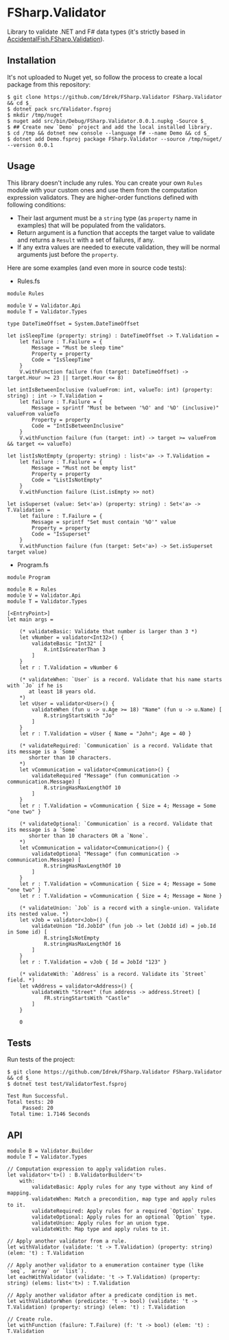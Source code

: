 # FSharp.Validator

Library to validate .NET and F# data types (it's strictly based in [AccidentalFish.FSharp.Validation](https://github.com/JamesRandall/AccidentalFish.FSharp.Validation)).

## Installation

It's not uploaded to Nuget yet, so follow the process to create a local package from this repository:

```
$ git clone https://github.com/Idrek/FSharp.Validator FSharp.Validator && cd $_
$ dotnet pack src/Validator.fsproj
$ mkdir /tmp/nuget
$ nuget add src/bin/Debug/FSharp.Validator.0.0.1.nupkg -Source $_
$ ## Create new `Demo` project and add the local installed library.
$ cd /tmp && dotnet new console --language F# --name Demo && cd $_
$ dotnet add Demo.fsproj package FSharp.Validator --source /tmp/nuget/ --version 0.0.1
```

## Usage

This library doesn't include any rules. You can create your own `Rules` module with your custom ones and use them from the computation expression validators. They are higher-order functions defined with following conditions:

- Their last argument must be a `string` type (as `property` name in examples) that will be populated from the validators.
- Return argument is a function that accepts the target value to validate and returns 
    a `Result` with a set of failures, if any.
- If any extra values are needed to execute validation, they will be normal arguments just before the `property`.

Here are some examples (and even more in source code tests):

- Rules.fs

```
module Rules

module V = Validator.Api
module T = Validator.Types

type DateTimeOffset = System.DateTimeOffset

let isSleepTime (property: string) : DateTimeOffset -> T.Validation =
    let failure : T.Failure = {
        Message = "Must be sleep time"
        Property = property
        Code = "IsSleepTime" 
    }
    V.withFunction failure (fun (target: DateTimeOffset) -> target.Hour >= 23 || target.Hour <= 8)

let intIsBetweenInclusive (valueFrom: int, valueTo: int) (property: string) : int -> T.Validation =
    let failure : T.Failure = {
        Message = sprintf "Must be between '%O' and '%O' (inclusive)" valueFrom valueTo
        Property = property
        Code = "IntIsBetweenInclusive" 
    }
    V.withFunction failure (fun (target: int) -> target >= valueFrom && target <= valueTo)

let listIsNotEmpty (property: string) : list<'a> -> T.Validation =
    let failure : T.Failure = {
        Message = "Must not be empty list"
        Property = property
        Code = "ListIsNotEmpty"
    }
    V.withFunction failure (List.isEmpty >> not)

let isSuperset (value: Set<'a>) (property: string) : Set<'a> -> T.Validation =
    let failure : T.Failure = {
        Message = sprintf "Set must contain '%O'" value
        Property = property
        Code = "IsSuperset"
    }
    V.withFunction failure (fun (target: Set<'a>) -> Set.isSuperset target value)
```
- Program.fs

```
module Program

module R = Rules
module V = Validator.Api
module T = Validator.Types

[<EntryPoint>]
let main args = 

    (* validateBasic: Validate that number is larger than 3 *)
    let vNumber = validator<Int32>() {
        validateBasic "Int32" [
            R.intIsGreaterThan 3
        ]
    }
    let r : T.Validation = vNumber 6

    (* validateWhen: `User` is a record. Validate that his name starts with `Jo` if he is 
       at least 18 years old.
    *)
    let vUser = validator<User>() {
        validateWhen (fun u -> u.Age >= 18) "Name" (fun u -> u.Name) [
            R.stringStartsWith "Jo"
        ]
    }
    let r : T.Validation = vUser { Name = "John"; Age = 40 }

    (* validateRequired: `Communication` is a record. Validate that its message is a `Some`
       shorter than 10 characters.
    *)
    let vCommunication = validator<Communication>() {
        validateRequired "Message" (fun communication -> communication.Message) [
            R.stringHasMaxLengthOf 10
        ]
    }
    let r : T.Validation = vCommunication { Size = 4; Message = Some "one two" }

    (* validateOptional: `Communication` is a record. Validate that its message is a `Some`
       shorter than 10 characters OR a `None`.
    *)
    let vCommunication = validator<Communication>() {
        validateOptional "Message" (fun communication -> communication.Message) [
            R.stringHasMaxLengthOf 10
        ]
    }
    let r : T.Validation = vCommunication { Size = 4; Message = Some "one two" }
    let r : T.Validation = vCommunication { Size = 4; Message = None }

    (* validateUnion: `Job` is a record with a single-union. Validate its nested value. *)
    let vJob = validator<Job>() {
        validateUnion "Id.JobId" (fun job -> let (JobId id) = job.Id in Some id) [
            R.stringIsNotEmpty
            R.stringHasMaxLengthOf 16
        ]
    }
    let r : T.Validation = vJob { Id = JobId "123" }

    (* validateWith: `Address` is a record. Validate its `Street` field. *)
    let vAddress = validator<Address>() {
        validateWith "Street" (fun address -> address.Street) [
            FR.stringStartsWith "Castle"
        ]
    }

    0
```

## Tests

Run tests of the project:

```
$ git clone https://github.com/Idrek/FSharp.Validator FSharp.Validator && cd $_
$ dotnet test test/ValidatorTest.fsproj

Test Run Successful.
Total tests: 20
     Passed: 20
 Total time: 1.7146 Seconds
```

## API

```
module B = Validator.Builder
module T = Validator.Types

// Computation expression to apply validation rules.
let validator<'t>() : B.ValidatorBuilder<'t>
    with:
        validateBasic: Apply rules for any type without any kind of mapping.
        validateWhen: Match a precondition, map type and apply rules to it.
        validateRequired: Apply rules for a required `Option` type.
        validateOptional: Apply rules for an optional `Option` type.
        validateUnion: Apply rules for an union type.
        validateWith: Map type and apply rules to it. 

// Apply another validator from a rule.
let withValidator (validate: 't -> T.Validation) (property: string) (elem: 't) : T.Validation

// Apply another validator to a enumeration container type (like `seq`, `array` or `list`).
let eachWithValidator (validate: 't -> T.Validation) (property: string) (elems: list<'t>) : T.Validation

// Apply another validator after a predicate condition is met.
let withValidatorWhen (predicate: 't -> bool) (validate: 't -> T.Validation) (property: string) (elem: 't) : T.Validation

// Create rule.
let withFunction (failure: T.Failure) (f: 't -> bool) (elem: 't) : T.Validation
```